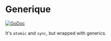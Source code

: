 # Generique

[![GoDoc](https://godoc.org/github.com/neilalexander/generique?status.svg)](https://godoc.org/github.com/neilalexander/generique)

It's `atomic` and `sync`, but wrapped with generics.
